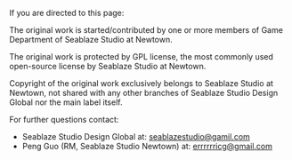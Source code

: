 If you are directed to this page:

The original work is started/contributed by one or more members of Game Department of Seablaze Studio at Newtown.

The original work is protected by GPL license, the most commonly used open-source license by Seablaze Studio at Newtown.

Copyright of the original work exclusively belongs to Seablaze Studio at Newtown, not shared with any other branches of Seablaze Studio Design Global nor the main label itself.

For further questions contact:
- Seablaze Studio Design Global at: seablazestudio@gamil.com
- Peng Guo (RM, Seablaze Studio Newtown) at: errrrrricg@gmail.com
